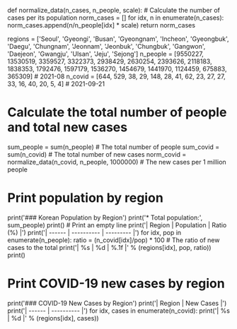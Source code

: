 def normalize_data(n_cases, n_people, scale):
    # Calculate the number of cases per its population
    norm_cases = []
    for idx, n in enumerate(n_cases):
        norm_cases.append(n/n_people[idx] * scale)
    return norm_cases

regions = ['Seoul', 'Gyeongi', 'Busan', 'Gyeongnam', 'Incheon', 'Gyeongbuk', 
           'Daegu', 'Chungnam', 'Jeonnam', 'Jeonbuk', 'Chungbuk', 'Gangwon', 
           'Daejeon', 'Gwangju', 'Ulsan', 'Jeju', 'Sejong']
n_people = [9550227, 13530519, 3359527, 3322373, 2938429, 2630254, 
            2393626, 2118183, 1838353, 1792476, 1597179, 1536270, 
            1454679, 1441970, 1124459, 675883, 365309]  # 2021-08
n_covid = [644, 529, 38, 29, 148, 28, 41, 62, 23, 27, 27, 33, 
            16, 40, 20, 5, 4]  # 2021-09-21

# Calculate the total number of people and total new cases
sum_people = sum(n_people)  # The total number of people
sum_covid = sum(n_covid)    # The total number of new cases
norm_covid = normalize_data(n_covid, n_people, 1000000)  # The new cases per 1 million people

# Print population by region
print('### Korean Population by Region')
print('* Total population:', sum_people)
print()  # Print an empty line
print('| Region | Population | Ratio (%) |')
print('| ------ | ---------- | --------- |')
for idx, pop in enumerate(n_people):
    ratio = (n_covid[idx]/pop) * 100  # The ratio of new cases to the total
    print('| %s | %d | %.1f |' % (regions[idx], pop, ratio))
print()

# Print COVID-19 new cases by region
print('### COVID-19 New Cases by Region')
print('| Region | New Cases |')
print('| ------ | ---------- |')
for idx, cases in enumerate(n_covid):
    print('| %s | %d |' % (regions[idx], cases))
